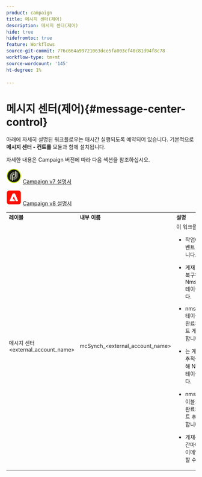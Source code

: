 ```yaml
---
product: campaign
title: 메시지 센터(제어)
description: 메시지 센터(제어)
hide: true
hidefromtoc: true
feature: Workflows
source-git-commit: 776c664a99721063dce5fa003cf40c81d94f8c78
workflow-type: tm+mt
source-wordcount: '145'
ht-degree: 1%

---
```



# 메시지 센터(제어){#message-center-control}



아래에 자세히 설명된 워크플로우는 매시간 실행되도록 예약되어 있습니다. 기본적으로 **메시지 센터 - 컨트롤** 모듈과 함께 설치됩니다.


자세한 내용은 Campaign 버전에 따라 다음 섹션을 참조하십시오.

![](assets/do-not-localize/v7.jpeg) [Campaign v7 설명서](../../message-center/using/about-transactional-messaging.md)

![](assets/do-not-localize/v8.png) [Campaign v8 설명서](https://experienceleague.adobe.com/docs/campaign/campaign-v8/send/transactional.html)


<table> 
 <tbody> 
  <tr> 
   <td> <strong>레이블</strong><br /> </td> 
   <td> <strong>내부 이름</strong><br /> </td> 
   <td> <strong>설명</strong><br /> </td> 
  </tr> 
  <tr> 
   <td> 메시지 센터 &lt;external_account_name&gt;<br /> </td> 
   <td> mcSynch_&lt;external_account_name&gt;<br /> </td> 
   <td> 이 워크플로:<br /> 
    <ul> 
     <li> <p>작업에서 처리된 이벤트 목록을 복구합니다.</p> </li> 
     <li> <p>게재 메시지 자격을 복구하려면 NmsBroadLogMsg 테이블과 동기화합니다.</p> </li> 
     <li> <p>nmsBroadLogMsg 테이블과의 동기화가 완료되는 즉시 이벤트 게재 로그를 복구합니다.</p> </li> 
     <li> <p>는 게재 URL에 대한 추적을 복구하기 위해 NmsTrackingUrl 테이블과 동기화합니다.</p> </li> 
     <li> <p>nmsTrackingUrl 테이블과의 동기화가 완료되는 즉시 이벤트 추적 URL을 복구합니다.</p> </li> 
     <li> <p>게재를 보낸 후 3시간마다 격리된 모든 이메일 주소를 복구할 수 있습니다.</p> </li> 
    </ul> </td> 
  </tr> 
 </tbody> 
</table>

